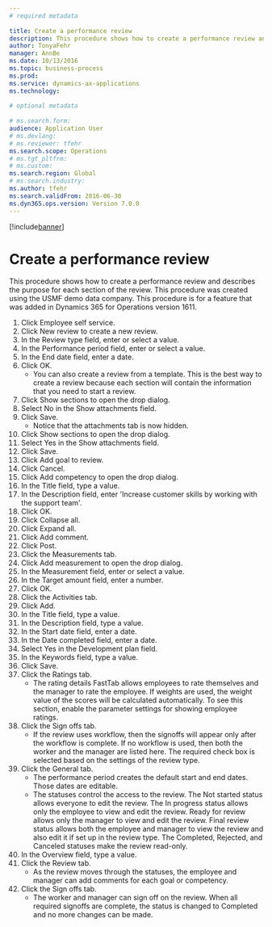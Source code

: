 ```yaml
--- 
# required metadata 
 
title: Create a performance review
description: This procedure shows how to create a performance review and describes the purpose for each section of the review. 
author: TonyaFehr 
manager: AnnBe 
ms.date: 10/13/2016
ms.topic: business-process 
ms.prod:  
ms.service: dynamics-ax-applications 
ms.technology:  
 
# optional metadata 
 
# ms.search.form:   
audience: Application User 
# ms.devlang:  
# ms.reviewer: tfehr 
ms.search.scope: Operations 
# ms.tgt_pltfrm:  
# ms.custom:  
ms.search.region: Global
# ms.search.industry: 
ms.author: tfehr 
ms.search.validFrom: 2016-06-30 
ms.dyn365.ops.version: Version 7.0.0 
---
```


[!include[banner](../includes/banner.md)]

# Create a performance review

This procedure shows how to create a performance review and describes the purpose for each section of the review. This procedure was created using the USMF demo data company. This procedure is for a feature that was added in Dynamics 365 for Operations version 1611.

1. Click Employee self service.
2. Click New review to create a new review.
3. In the Review type field, enter or select a value.
4. In the Performance period field, enter or select a value.
5. In the End date field, enter a date.
6. Click OK.
    * You can also create a review from a template. This is the best way to create a review because each section will contain the information that you need to start a review.  
7. Click Show sections to open the drop dialog.
8. Select No in the Show attachments field.
9. Click Save.
    * Notice that the attachments tab is now hidden.  
10. Click Show sections to open the drop dialog.
11. Select Yes in the Show attachments field.
12. Click Save.
13. Click Add goal to review.
14. Click Cancel.
15. Click Add competency to open the drop dialog.
16. In the Title field, type a value.
17. In the Description field, enter 'Increase customer skills by working with the support team'.
18. Click OK.
19. Click Collapse all.
20. Click Expand all.
21. Click Add comment.
22. Click Post.
23. Click the Measurements tab.
24. Click Add measurement to open the drop dialog.
25. In the Measurement field, enter or select a value.
26. In the Target amount field, enter a number.
27. Click OK.
28. Click the Activities tab.
29. Click Add.
30. In the Title field, type a value.
31. In the Description field, type a value.
32. In the Start date field, enter a date.
33. In the Date completed field, enter a date.
34. Select Yes in the Development plan field.
35. In the Keywords field, type a value.
36. Click Save.
37. Click the Ratings tab.
    * The rating details FastTab allows employees to rate themselves and the manager to rate the employee. If weights are used, the weight value of the scores will be calculated automatically.    To see this section, enable the parameter settings for showing employee ratings.  
38. Click the Sign offs tab.
    * If the review uses workflow, then the signoffs will appear only after the workflow is complete. If no workflow is used, then both the worker and the manager are listed here. The required check box is selected based on the settings of the review type.  
39. Click the General tab.
    * The performance period creates the default start and end dates. Those dates are editable.  
    * The statuses control the access to the review. The Not started status allows everyone to edit the review. The In progress status allows only the employee to view and edit the review. Ready for review allows only the manager to view and edit the review. Final review status allows both the employee and manager to view the review and also edit it if set up in the review type. The Completed, Rejected, and Canceled statuses make the review read-only.  
40. In the Overview field, type a value.
41. Click the Review tab.
    * As the review moves through the statuses, the employee and manager can add comments for each goal or competency.  
42. Click the Sign offs tab.
    * The worker and manager can sign off on the review. When all required signoffs are complete, the status is changed to Completed and no more changes can be made.  

